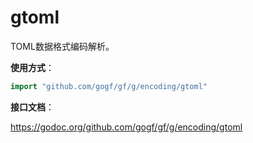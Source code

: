 # gtoml

TOML数据格式编码解析。

**使用方式**：
```go
import "github.com/gogf/gf/g/encoding/gtoml"
```

**接口文档**：

https://godoc.org/github.com/gogf/gf/g/encoding/gtoml
